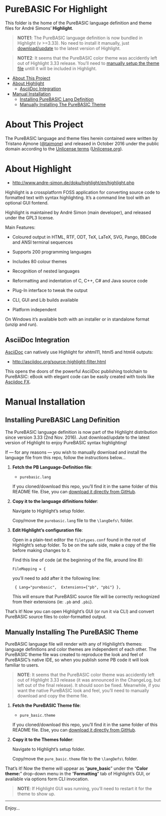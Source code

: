 PureBASIC For Highlight
=======================

This folder is the home of the PureBASIC language definition and theme files for André Simons’ **Highlight**.


> __NOTE1__: The PureBASIC language definition is now bundled in Highlight (v &gt;=3.33). No need to install it manually, just [download/update](http://www.andre-simon.de/zip/download.php) to the latest version of Highlight. 

> __NOTE2__: It seems that the PureBASIC color theme was accidently left out of Highlight 3.33 release. You’ll need to [manually setup the theme file](#manually-installing-the-purebasic-theme) untill it will be included in Highlight.

<!-- #toc -->
-   [About This Project](#about-this-project)
-   [About Highlight](#about-highlight)
    -   [AsciiDoc Integration](#asciidoc-integration)
-   [Manual Installation](#manual-installation)
    -   [Installing PureBASIC Lang Definition](#installing-purebasic-lang-definition)
    -   [Manually Installing The PureBASIC Theme](#manually-installing-the-purebasic-theme)

<!-- /toc -->
About This Project
==================

The PureBASIC language and theme files herein contained were written by Tristano Ajmone ([@tajmone](https://github.com/tajmone)) and released in October 2016 under the public domain according to the [Unlicense terms](./UNLICENSE) ([Unlicense.org](http://unlicense.org)).

About Highlight
===============

-   http://www.andre-simon.de/doku/highlight/en/highlight.php

Highilight is a crossplatform FOSS application for converting source code to formatted text with syntax highlighting. It’s a command line tool with an optional GUI fontend.

Highilight is maintained by André Simon (main developer), and released under the GPL3 license.

Main Features:

-   Coloured output in HTML, RTF, ODT, TeX, LaTeX, SVG, Pango, BBCode and ANSI terminal sequences

-   Supports 200 programming languages

-   Includes 80 colour themes

-   Recognition of nested languages

-   Reformatting and indentation of C, C++, C\# and Java source code

-   Plug-In interface to tweak the output

-   CLI, GUI and Lib builds available

-   Platform independent

On Windows it’s available both with an installer or in standalone format (unzip and run).

AsciiDoc Integration
--------------------

[AsciiDoc](http://asciidoc.org) can natively use Highlight for xhtml11, html5 and html4 outputs:

-   http://asciidoc.org/source-highlight-filter.html

This opens the doors of the powerful AsciiDoc publishing toolchain to PureBASIC: eBook with elegant code can be easily created with tools like [Asciidoc FX](http://www.asciidocfx.com/).

Manual Installation
===================

Installing PureBASIC Lang Definition
------------------------------------

The PureBASIC language definition is now part of the Highlight distribution since version 3.33 (2nd Nov. 2016). Just download/update to the latest version of Highlight to enjoy PureBASIC syntax highlighting!

If — for any reasons — you wish to manually download and install the language file from this repo, follow the instructions below…

1.  **Fetch the PB Language-Definition file**:

    -   `purebasic.lang`

    If you cloned/download this repo, you’ll find it in the same folder of this README file. Else, you can [download it directly from GitHub](https://raw.githubusercontent.com/tajmone/purebasic-archives/master/syntax-highlighting/highlight/purebasic.lang).

2.  **Copy it to the language difinitions folder**:

    Navigate to Highlight’s setup folder.

    Copy/move the `purebasic.lang` file to the `\langDefs\` folder.

3.  **Edit Highlight’s configuration file**:

    Open in a plain-text editor the `filetypes.conf` found in the root of Highlight’s setup folder. To be on the safe side, make a copy of the file before making changes to it.

    Find this line of code (at the beginning of the file, around line 8):

    ``` {.lua}
    FileMapping = {
    ```

    you’ll need to add after it the following line:

    ``` {.lua}
     { Lang="purebasic",  Extensions={"pb", "pbi"} },
    ```

    This will ensure that PureBASIC source file will be correctly reckognized from their extensions (ie: `.pb` and `.pbi`).

That’s it! Now you can open Highlight’s GUI (or run it via CLI) and convert PureBASIC source files to color-formatted output.

Manually Installing The PureBASIC Theme
---------------------------------------

PureBASIC language file will render with any of Highilight’s themes: language definitions and color themes are independent of each other. The PureBASIC theme file was created to reproduce the look and feel of PureBASIC’s native IDE, so when you publish some PB code it will look familiar to users.

> __NOTE__: It seems that the PureBASIC color theme was accidently left out of Highlight 3.33 release (it was announced in the ChangeLog, but left out of the final release). It should soon be fixed. Meanwhile, if you want the native PureBASIC look and feel, you’ll need to manually download and copy the theme file.

1.  **Fetch the PureBASIC Theme file**:

    -   `pure_basic.theme`

    If you cloned/download this repo, you’ll find it in the same folder of this README file. Else, you can [download it directly from GitHub](ttps://raw.githubusercontent.com/tajmone/purebasic-archives/master/syntax-highlighting/highlight/pure_basic.theme).

2.  __Copy it to the Themes folder__:

    Navigate to Highlight’s setup folder.

    Copy/move the `pure_basic.theme` file to the `\langDefs\` folder.

That’s it! Now the theme will uppear as “**pure\_basic**” under the “**Color theme:**” drop-down menu in the “**Formatting**” tab of Highlight’s GUI, or available via options form CLI invocation.

> __NOTE__: If Highlight GUI was running, you’ll need to restart it for the theme to show up.

------------------------------------------------------------------------

Enjoy…

